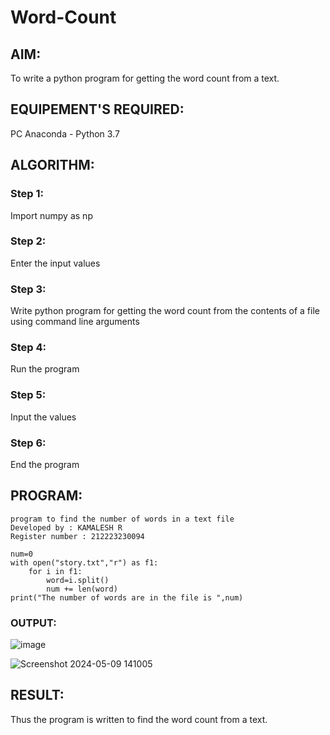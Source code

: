 # Word-Count
## AIM:
To write a python program for getting the word count from a text.
## EQUIPEMENT'S REQUIRED: 
PC
Anaconda - Python 3.7
## ALGORITHM: 
### Step 1:
Import numpy as np
### Step 2: 
 Enter the input values
### Step 3: 
Write python program for getting the word count from the contents of a file using command line arguments
### Step 4:  
Run the program
### Step 5: 
Input the values
### Step 6: 
End the program
## PROGRAM:
```
program to find the number of words in a text file
Developed by : KAMALESH R
Register number : 212223230094

num=0
with open("story.txt","r") as f1:
    for i in f1:
        word=i.split()
        num += len(word)
print("The number of words are in the file is ",num)
```          
### OUTPUT:

![image](https://github.com/KAMALESHNITHYA/Word-Count/assets/145743119/0fdb65bb-9d39-43cf-8ede-858dc3129908)

![Screenshot 2024-05-09 141005](https://github.com/KAMALESHNITHYA/Word-Count/assets/145743119/6d3b3790-b36f-4670-976e-556aee20f338)



## RESULT:
Thus the program is written to find the word count from a text.
